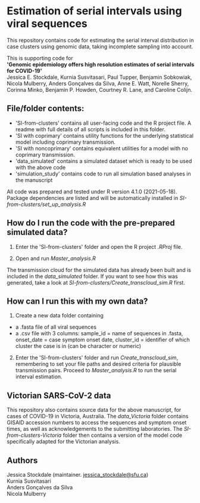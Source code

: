 # Estimation of serial intervals using viral sequences

This repository contains code for estimating the serial interval distribution in case clusters using genomic data, taking incomplete sampling into account.

This is supporting code for <br />
**'Genomic epidemiology offers high resolution estimates of serial intervals for COVID-19'** <br />
Jessica E. Stockdale, Kurnia Susvitasari, Paul Tupper, Benjamin Sobkowiak, Nicola Mulberry, Anders Gonçalves da Silva, Anne E. Watt, Norelle Sherry, Corinna Minko, Benjamin P. Howden, Courtney R. Lane, and Caroline Colijn.

## File/folder contents:
* 'SI-from-clusters' contains all user-facing code and the R project file. A readme with full details of all scripts is included in this folder.
* 'SI with coprimary' contains utility functions for the underlying statistical model including coprimary transmission.
* 'SI with noncoprimary' contains equivalent utilities for a model with no coprimary transmission.
* 'data_simulated' contains a simulated dataset which is ready to be used with the above code
* 'simulation_study' contains code to run all simulation based analyses in the manuscript
 
 All code was prepared and tested under R version 4.1.0 (2021-05-18). Package dependencies are listed and will be automatically installed in *SI-from-clusters/set_up_analysis.R*

 ## How do I run the code with the pre-prepared simulated data?
1. Enter the 'SI-from-clusters' folder and open the R project *.RProj* file. 

2. Open and run *Master_analysis.R*

 The transmission cloud for the simulated data has already been built and is included in the *data_simulated* folder. If you want to see how this was generated, take a look at *SI-from-clusters/Create_transcloud_sim.R* first.


 ## How can I run this with my own data?
 1. Create a new data folder containing 
 * a .fasta file of all viral sequences
 * a .csv file with 3 columns: sample_id = name of sequences in .fasta,	onset_date = case symptom onset date,	cluster_id = identifier of which cluster the case is in (can be character or numeric)

2. Enter the 'SI-from-clusters' folder and run *Create_transcloud_sim*, remembering to set your file paths and desired criteria for plausible transmission pairs. Proceed to *Master_analysis.R* to run the serial interval estimation. 

## Victorian SARS-CoV-2 data 
This repository also contains source data for the above manuscript, for cases of COVID-19 in Victoria, Australia. The *data_Victoria* folder contains GISAID accession numbers to access the sequences and symptom onset times, as well as acknowledgements to the submitting laboratories. 
The *SI-from-clusters-Victoria* folder then contains a version of the model code specifically adapted for the Victorian analysis.

## Authors
Jessica Stockdale (maintainer. jessica_stockdale@sfu.ca) <br />
Kurnia Susvitasari <br />
Anders Gonçalves da Silva <br />
Nicola Mulberry

 

